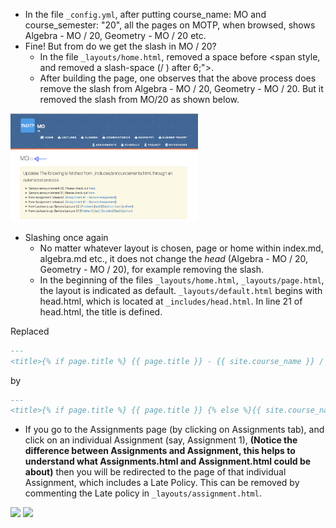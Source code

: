 * In the file `_config.yml`, after putting course_name: MO and course_semester: "20",
all the pages on MOTP, when browsed, shows Algebra - MO / 20, Geometry - MO / 20 etc.
* Fine! But from do we get the slash in MO / 20?
  * In the file `_layouts/home.html`, removed a space before <span style, and removed a slash-space (/ ) after 6;">.
  * After building the page, one observes that the above process does remove the slash from Algebra - MO / 20, Geometry - MO / 20.
    But it removed the slash from MO/20 as shown below.
    
<p float="left">
<img src="_images/screenshots/LearningSyntax/FrmTopOfHome-SlashRemoved.png" width="300">
</p>

* Slashing once again
  * No matter whatever layout is chosen, page or home within index.md, algebra.md etc., it does not change the *head* (Algebra - MO / 20, Geometry - MO / 20),
   for example removing the slash.
  * In the beginning of the files `_layouts/home.html`, `_layouts/page.html`, the layout is indicated as default.
   `_layouts/default.html` begins with head.html, which is located at `_includes/head.html`. In line 21 of head.html, the title is defined.

Replaced 

```markdown
---
<title>{% if page.title %} {{ page.title }} - {{ site.course_name }} / {{ site.course_semester }} {% else %}{{ site.course_name }} / {{ site.course_semester }} - {{ site.schoolname }}{% endif %}</title>
```
by

```markdown
---
<title>{% if page.title %} {{ page.title }} {% else %}{{ site.course_name }} / {{ site.course_semester }} - {{ site.schoolname }}{% endif %}</title>
```

* If you go to the Assignments page (by clicking on Assignments tab), and click on an individual Assignment (say, Assignment 1),
**(Notice the difference between Assignments and Assignment, this helps to understand what Assignments.html and Assignment.html could be about)**
then you will be redirected to the page of that individual Assignment, which includes a Late Policy.
This can be removed by commenting the Late policy in `_layouts/assignment.html`.

<p float="left">
<img src="_images/screenshots/LearningSyntax/Assignmnt1.png" width="300">
<img src="_images/screenshots/LearningSyntax/Assignmnt2.png" width="300">
</p>
